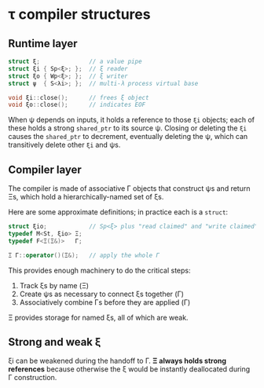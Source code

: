 # τ compiler structures
## Runtime layer
```cpp
struct ξ;              // a value pipe
struct ξi { Sp<ξ>; };  // ξ reader
struct ξo { Wp<ξ>; };  // ξ writer
struct ψ  { S<λi>; };  // multi-λ process virtual base

void ξi::close();      // frees ξ object
void ξo::close();      // indicates EOF
```

When ψ depends on inputs, it holds a reference to those `ξi` objects; each of these holds a strong `shared_ptr` to its source ψ. Closing or deleting the `ξi` causes the `shared_ptr` to decrement, eventually deleting the ψ, which can transitively delete other `ξi` and ψs.


## Compiler layer
The compiler is made of associative Γ objects that construct ψs and return Ξs, which hold a hierarchically-named set of ξs.

Here are some approximate definitions; in practice each is a `struct`:

```cpp
struct ξio;            // Sp<ξ> plus "read claimed" and "write claimed"
typedef M<St, ξio> Ξ;
typedef F<Ξ(Ξ&)>   Γ;

Ξ Γ::operator()(Ξ&);   // apply the whole Γ
```

This provides enough machinery to do the critical steps:

1. Track ξs by name (Ξ)
2. Create ψs as necessary to connect ξs together (Γ)
3. Associatively combine Γs before they are applied (Γ)

Ξ provides storage for named ξs, all of which are weak.


## Strong and weak ξ
ξi can be weakened during the handoff to Γ. **Ξ always holds strong references** because otherwise the ξ would be instantly deallocated during Γ construction.
